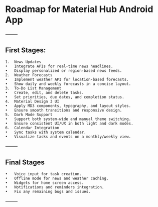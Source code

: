 # Roadmap for Material Hub Android App

⸻

## First Stages:
	1.	News Updates
	•	Integrate APIs for real-time news headlines.
	•	Display personalized or region-based news feeds.
	2.	Weather Forecasts
	•	Implement weather API for location-based forecasts.
	•	Show daily and weekly forecasts in a concise layout.
	3.	To-Do List Management
	•	Create, edit, and delete tasks.
	•	Set priorities, due dates, and completion status.
	4.	Material Design 3 UI
	•	Apply MD3 components, typography, and layout styles.
	•	Ensure smooth transitions and responsive design.
	5.	Dark Mode Support
	•	Support both system-wide and manual theme switching.
	•	Ensure consistent UI/UX in both light and dark modes.
	6.	Calendar Integration
	•	Sync tasks with system calendar.
	•	Visualize tasks and events on a monthly/weekly view.

⸻

## Final Stages
	•	Voice input for task creation.
	•	Offline mode for news and weather caching.
	•	Widgets for home screen access.
	•	Notifications and reminders integration.
	•	Fix any remaining bugs and issues.

⸻

